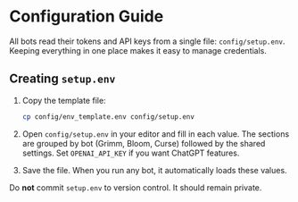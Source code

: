 # Configuration Guide

All bots read their tokens and API keys from a single file: `config/setup.env`.
Keeping everything in one place makes it easy to manage credentials.

## Creating `setup.env`

1. Copy the template file:

   ```bash
   cp config/env_template.env config/setup.env
   ```

2. Open `config/setup.env` in your editor and fill in each value.
   The sections are grouped by bot (Grimm, Bloom, Curse) followed by the
   shared settings. Set `OPENAI_API_KEY` if you want ChatGPT features.

3. Save the file. When you run any bot, it automatically loads these values.

Do **not** commit `setup.env` to version control. It should remain private.
